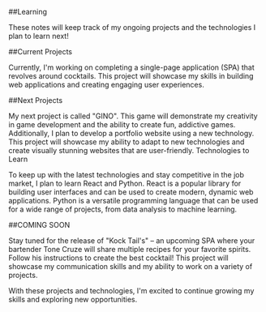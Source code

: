 ##Learning

These notes will keep track of my ongoing projects and the technologies I plan to learn next!

##Current Projects

Currently, I'm working on completing a single-page application (SPA) that revolves around cocktails. This project will showcase my skills in building web applications and creating engaging user experiences.

##Next Projects

My next project is called "GINO". This game will demonstrate my creativity in game development and the ability to create fun, addictive games.
Additionally, I plan to develop a portfolio website using a new technology. This project will showcase my ability to adapt to new technologies and create visually stunning websites that are user-friendly.
Technologies to Learn

To keep up with the latest technologies and stay competitive in the job market, I plan to learn React and Python. React is a popular library for building user interfaces and can be used to create modern, dynamic web applications. Python is a versatile programming language that can be used for a wide range of projects, from data analysis to machine learning.

##COMING SOON

Stay tuned for the release of "Kock Tail's" – an upcoming SPA where your bartender Tone Cruze will share multiple recipes for your favorite spirits. Follow his instructions to create the best cocktail! This project will showcase my communication skills and my ability to work on a variety of projects.

With these projects and technologies, I'm excited to continue growing my skills and exploring new opportunities.
